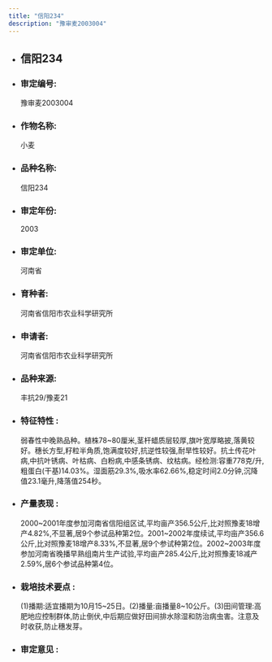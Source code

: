 ```yaml
---
title: "信阳234"
description: "豫审麦2003004"
---
```

* ## 信阳234
* ###  审定编号:  
   豫审麦2003004

*  ### 作物名称:  
   小麦

*   ###  品种名称: 
    信阳234

*   ### 审定年份: 
    2003

*   ### 审定单位:  
    河南省

*   ### 育种者:  
    河南省信阳市农业科学研究所

*   ### 申请者:  
    河南省信阳市农业科学研究所

*   ### 品种来源:  
    丰抗29/豫麦21

*   ### 特征特性 : 
    弱春性中晚熟品种。植株78~80厘米,茎杆蜡质层较厚,旗叶宽厚略披,落黄较好。穗长方型,籽粒半角质,饱满度较好,抗逆性较强,耐旱性较好。抗土传花叶病,中抗叶锈病、叶枯病、白粉病,中感条锈病、纹枯病。经检测:容重778克/升,粗蛋白(干基)14.03%。湿面筋29.3%,吸水率62.66%,稳定时间2.0分钟,沉降值23.1毫升,降落值254秒。

*   ### 产量表现 : 
    2000~2001年度参加河南省信阳组区试,平均亩产356.5公斤,比对照豫麦18增产4.82%,不显著,居9个参试品种第2位。2001~2002年度续试,平均亩产356.6公斤,比对照豫麦18增产8.33%,不显著,居9个参试种第2位。2002~2003年度参加河南省晚播早熟组南片生产试验,平均亩产285.4公斤,比对照豫麦18减产2.59%,居6个参试品种第4位。

*   ### 栽培技术要点 : 
    (1)播期:适宜播期为10月15~25日。(2)播量:亩播量8~10公斤。(3)田间管理:高肥地应控制群体,防止倒伏,中后期应做好田间排水除湿和防治病虫害。注意及时收获,防止穗发芽。

*   ### 审定意见 : 
    
